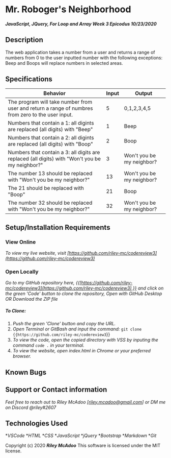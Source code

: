 # Mr. Roboger's Neighborhood

#### _JavaScript, JQuery, For Loop and Array Week 3 Epicodus 10/23/2020_

## Description
The web application takes a number from a user and returns a range of numbers from 0 to the user inputted number with the following exceptions: Beep and Boops will replace numbers in selected areas.



## Specifications

| Behavior | Input | Output |
|------------------------|-----------------|---------------------|
| The program will take number from user and return a range of numbres from zero to the user input. | 5 | 0,1,2,3,4,5 |
| Numbers that contain a 1: all digints are replaced (all digits) with "Beep" | 1 | Beep
| Numbers that contain a 2: all digints are replaced (all digits) with "Boop" | 2 | Boop
| Numbers that contain a 3: all digits are replaced (all digits) with "Won't you be my neighbor?" | 3 | Won't you be my neighbor?
| The number 13 should be replaced with "Won't you be my neighbor?" | 13 | Won't you be my neighbor? |
| The 21 should be replaced with "Boop" | 21 | Boop
| The number 32 should be replaced with "Won't you be my neighbor?" | 32 | Won't you be my neighbor? |


## Setup/Installation Requirements

### View Online

_To view my live website, visit [https://github.com/riley-mc/codereview3](https://github.com/riley-mc/codereview3)_

### Open Locally

_Go to my GitHub repository here, {{[https://github.com/riley-mc/codereview3](https://github.com/riley-mc/codereview3),}} and click on the green 'Code' button to clone the repository, Open with GitHub Desktop OR Download the ZIP file_

##### To Clone:
1. _Push the green 'Clone' button and copy the URL._
2. _Open Terminal or GitBash and input the command:_ `git clone {{https://github.com/riley-mc/codereview3`}}
3. _To view the code, open the copied directory with VSS by inputing the command `code .` in your terminal._
4. _To view the website, open index.html in Chrome or your preferred browser._


## Known Bugs

## Support or Contact information

_Feel free to reach out to Riley McAdoo [riley.mcadoo@gmail.com] or DM me on Discord @riley#2607_

## Technologies Used

*_VSCode_
*_HTML_
*_CSS_
*_JavaScript_
*_jQuery_
*_Bootstrap_
*_Markdown_
*_Git_

Copyright (c) 2020 **_Riley McAdoo_**
This software is licensed under the MIT license.